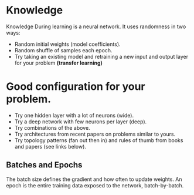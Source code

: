 # Knowledge
Knowledge
During learning is a neural network. It uses randomness in two ways:

* Random initial weights (model coefficients).
* Random shuffle of samples each epoch.
* Try taking an existing model and retraining a new input and output layer for your problem **(transfer learning)**

# Good configuration for your problem.

* Try one hidden layer with a lot of neurons (wide).
* Try a deep network with few neurons per layer (deep).
* Try combinations of the above.
* Try architectures from recent papers on problems similar to yours.
* Try topology patterns (fan out then in) and rules of thumb from books and papers (see links below).
## Batches and Epochs
The batch size defines the gradient and how often to update weights. An epoch is the entire training data exposed to the network, batch-by-batch.
